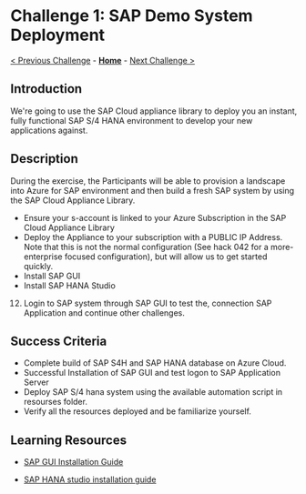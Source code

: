 # Challenge 1: SAP Demo System Deployment

[< Previous Challenge](./00-prereqs.md) - **[Home](../README.md)** - [Next Challenge >](./02-OpenAPIAndOdata.md)

## Introduction

We're going to use the SAP Cloud appliance library to deploy you an instant, fully functional SAP S/4 HANA environment to develop your new applications against. 

## Description

During the exercise, the Participants will be able to provision a landscape into Azure for SAP environment and then build a fresh SAP system by using the SAP Cloud Appliance Library. 

- Ensure your s-account is linked to your Azure Subscription in the SAP Cloud Appliance Library
- Deploy the Appliance to your subscription with a PUBLIC IP Address. Note that this is not the normal configuration (See hack 042 for a more-enterprise focused configuration), but will allow us to get started quickly.
- Install SAP GUI 
- Install SAP HANA Studio

12. Login to SAP system through SAP GUI to test the, connection SAP Application and continue other challenges.

## Success Criteria

- Complete build of SAP S4H and SAP HANA database on Azure Cloud.
- Successful Installation of SAP GUI and test logon to SAP Application Server
- Deploy SAP S/4 hana system using the available automation script in resourses folder.
- Verify all the resources deployed and be familiarize yourself.

## Learning Resources

- [SAP GUI Installation Guide](https://help.sap.com/viewer/1ebe3120fd734f67afc57b979c3e2d46/760.05/en-US)

- [SAP HANA studio installation guide](https://help.sap.com/viewer/a2a49126a5c546a9864aae22c05c3d0e/2.0.01/en-US)
